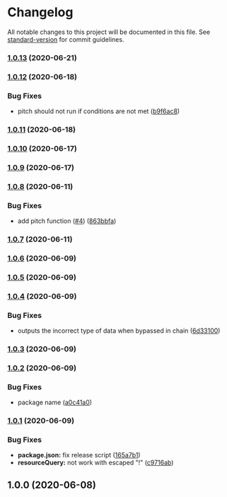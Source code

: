 # Changelog

All notable changes to this project will be documented in this file. See [standard-version](https://github.com/conventional-changelog/standard-version) for commit guidelines.

### [1.0.13](https://github.com/CoolCyberBrain/webpack-query-loader/compare/v1.0.12...v1.0.13) (2020-06-21)

### [1.0.12](https://github.com/CoolCyberBrain/webpack-query-loader/compare/v1.0.11...v1.0.12) (2020-06-18)


### Bug Fixes

* pitch should not run if conditions are not met ([b9f6ac8](https://github.com/CoolCyberBrain/webpack-query-loader/commit/b9f6ac82fef125fd9b1dc9a78e6349a0c3191827))

### [1.0.11](https://github.com/CoolCyberBrain/webpack-query-loader/compare/v1.0.10...v1.0.11) (2020-06-18)

### [1.0.10](https://github.com/CoolCyberBrain/webpack-query-loader/compare/v1.0.9...v1.0.10) (2020-06-17)

### [1.0.9](https://github.com/CoolCyberBrain/webpack-query-loader/compare/v1.0.8...v1.0.9) (2020-06-17)

### [1.0.8](https://github.com/CoolCyberBrain/webpack-query-loader/compare/v1.0.7...v1.0.8) (2020-06-11)

### Bug Fixes

- add pitch function ([#4](https://github.com/CoolCyberBrain/webpack-query-loader/issues/4)) ([863bbfa](https://github.com/CoolCyberBrain/webpack-query-loader/commit/863bbfa408c529504d8e9e4638edf3d5745ad94d))

### [1.0.7](https://github.com/CoolCyberBrain/webpack-query-loader/compare/v1.0.6...v1.0.7) (2020-06-11)

### [1.0.6](https://github.com/CoolCyberBrain/webpack-query-loader/compare/v1.0.5...v1.0.6) (2020-06-09)

### [1.0.5](https://github.com/CoolCyberBrain/webpack-query-loader/compare/v1.0.4...v1.0.5) (2020-06-09)

### [1.0.4](https://github.com/CoolCyberBrain/webpack-query-loader/compare/v1.0.3...v1.0.4) (2020-06-09)

### Bug Fixes

- outputs the incorrect type of data when bypassed in chain ([6d33100](https://github.com/CoolCyberBrain/webpack-query-loader/commit/6d33100c87b71932417e85266f9b1548dc9e95af))

### [1.0.3](https://github.com/CoolCyberBrain/webpack-query-loader/compare/v1.0.2...v1.0.3) (2020-06-09)

### [1.0.2](https://github.com/CoolCyberBrain/webpack-query-loader/compare/v1.0.1...v1.0.2) (2020-06-09)

### Bug Fixes

- package name ([a0c41a0](https://github.com/CoolCyberBrain/webpack-query-loader/commit/a0c41a07bae2c81e102bb9e1e57c74508383b333))

### [1.0.1](https://github.com/CoolCyberBrain/webpack-query-loader/compare/v1.0.0...v1.0.1) (2020-06-09)

### Bug Fixes

- **package.json:** fix release script ([165a7b1](https://github.com/CoolCyberBrain/webpack-query-loader/commit/165a7b1524e4cbd02305b71f161e11253ac20113))
- **resourceQuery:** not work with escaped "!" ([c9716ab](https://github.com/CoolCyberBrain/webpack-query-loader/commit/c9716ab238698a4e8e193c1365b73e8ce2695545))

## 1.0.0 (2020-06-08)
